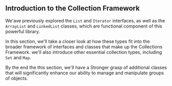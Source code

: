 ## Introduction to the Collection Framework
We'ave previously explored the `List` and `Iterator` interfaces, as well as the `ArrayList` and `LinkedList` classes, which are functional component of this powerful library.

In this section, we'll take a closer look at how these types fit into the broader framework of interfaces and classes that make up the Collections Framework. we'll also introduce other essential collection types, including `Set` and `Map`.

By the end the this section, we'll have a Stronger grasp of additional classes that will significantly enhance our ability to manage and manipulate groups of objects.